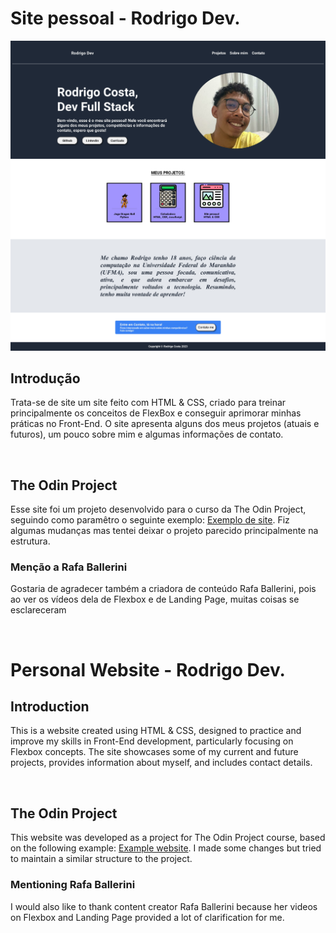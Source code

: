 <h1>Site pessoal - Rodrigo Dev.</h1>
<img src="Imagem-site.jpg" alt="imagem do site">
<h2> Introdução</h2>
<p> Trata-se de site um site feito com HTML & CSS, criado para treinar principalmente os conceitos de FlexBox e conseguir aprimorar minhas práticas no Front-End. O site apresenta alguns dos meus projetos (atuais e futuros), um pouco sobre mim e algumas informações de contato.</p>

<br>

<h2>The Odin Project</h2>
<p>Esse site foi um projeto desenvolvido para o curso da The Odin Project, seguindo como paramêtro o seguinte exemplo: <a href="https://cdn.statically.io/gh/TheOdinProject/curriculum/81a5d553f4073e593d23a6ab00d50eef8620796d/foundations/html_css/project/imgs/01.png">Exemplo de site</a>. Fiz algumas mudanças mas tentei deixar o projeto parecido principalmente na estrutura.</p>
<h3>Menção a Rafa Ballerini</h3>
<p>Gostaria de agradecer também a criadora de conteúdo Rafa Ballerini, pois ao ver os vídeos dela de Flexbox e de Landing Page, muitas coisas se esclareceram</p>

<br>

<h1>Personal Website - Rodrigo Dev.</h1>
<h2>Introduction</h2>
<p>This is a website created using HTML & CSS, designed to practice and improve my skills in Front-End development, particularly focusing on Flexbox concepts. The site showcases some of my current and future projects, provides information about myself, and includes contact details.</p>
<br>
<h2>The Odin Project</h2>
<p>This website was developed as a project for The Odin Project course, based on the following example: <a href="https://cdn.statically.io/gh/TheOdinProject/curriculum/81a5d553f4073e593d23a6ab00d50eef8620796d/foundations/html_css/project/imgs/01.png">Example website</a>. I made some changes but tried to maintain a similar structure to the project.</p>
<h3>Mentioning Rafa Ballerini</h3>
<p>I would also like to thank content creator Rafa Ballerini because her videos on Flexbox and Landing Page provided a lot of clarification for me.</p>
